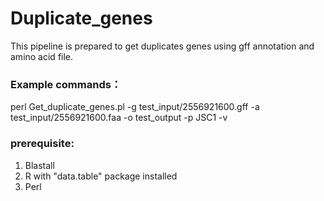 # Duplicate_genes
This pipeline is prepared to get duplicates genes using gff annotation and amino acid file.

### Example commands：
perl Get_duplicate_genes.pl -g test_input/2556921600.gff -a test_input/2556921600.faa -o test_output -p JSC1 -v 

### prerequisite:
1. Blastall 
2. R with "data.table" package installed
3. Perl 